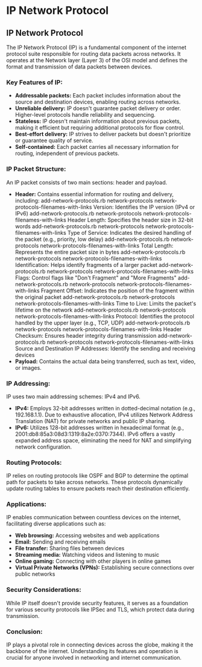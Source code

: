 # IP Network Protocol

## IP Network Protocol

The IP Network Protocol (IP) is a fundamental component of the internet protocol suite responsible for routing data packets across networks. It operates at the Network layer (Layer 3) of the OSI model and defines the format and transmission of data packets between devices.

### Key Features of IP:

* **Addressable packets:** Each packet includes information about the source and destination devices, enabling routing across networks.
* **Unreliable delivery:** IP doesn't guarantee packet delivery or order. Higher-level protocols handle reliability and sequencing.
* **Stateless:** IP doesn't maintain information about previous packets, making it efficient but requiring additional protocols for flow control.
* **Best-effort delivery:** IP strives to deliver packets but doesn't prioritize or guarantee quality of service.
* **Self-contained:** Each packet carries all necessary information for routing, independent of previous packets.

### IP Packet Structure:

An IP packet consists of two main sections: header and payload.

* **Header:** Contains essential information for routing and delivery, including:
 add-network-protocols.rb network-protocols network-protocols-filenames-with-links Version: Identifies the IP version (IPv4 or IPv6)
 add-network-protocols.rb network-protocols network-protocols-filenames-with-links Header Length: Specifies the header size in 32-bit words
 add-network-protocols.rb network-protocols network-protocols-filenames-with-links Type of Service: Indicates the desired handling of the packet (e.g., priority, low delay)
 add-network-protocols.rb network-protocols network-protocols-filenames-with-links Total Length: Represents the entire packet size in bytes
 add-network-protocols.rb network-protocols network-protocols-filenames-with-links Identification: Helps identify fragments of a larger packet
 add-network-protocols.rb network-protocols network-protocols-filenames-with-links Flags: Control flags like \"Don't Fragment\" and \"More Fragments\"
 add-network-protocols.rb network-protocols network-protocols-filenames-with-links Fragment Offset: Indicates the position of the fragment within the original packet
 add-network-protocols.rb network-protocols network-protocols-filenames-with-links Time to Live: Limits the packet's lifetime on the network
 add-network-protocols.rb network-protocols network-protocols-filenames-with-links Protocol: Identifies the protocol handled by the upper layer (e.g., TCP, UDP)
 add-network-protocols.rb network-protocols network-protocols-filenames-with-links Header Checksum: Ensures header integrity during transmission
 add-network-protocols.rb network-protocols network-protocols-filenames-with-links Source and Destination IP Addresses: Identify the sending and receiving devices
* **Payload:** Contains the actual data being transferred, such as text, video, or images.

### IP Addressing:

IP uses two main addressing schemes: IPv4 and IPv6.

* **IPv4:** Employs 32-bit addresses written in dotted-decimal notation (e.g., 192.168.1.1). Due to exhaustive allocation, IPv4 utilizes Network Address Translation (NAT) for private networks and public IP sharing.
* **IPv6:** Utilizes 128-bit addresses written in hexadecimal format (e.g., 2001:db8:85a3:08d3:1319:8a2e:0370:7344). IPv6 offers a vastly expanded address space, eliminating the need for NAT and simplifying network configuration.

### Routing Protocols:

IP relies on routing protocols like OSPF and BGP to determine the optimal path for packets to take across networks. These protocols dynamically update routing tables to ensure packets reach their destination efficiently.

### Applications:

IP enables communication between countless devices on the internet, facilitating diverse applications such as:

* **Web browsing:** Accessing websites and web applications
* **Email:** Sending and receiving emails
* **File transfer:** Sharing files between devices
* **Streaming media:** Watching videos and listening to music
* **Online gaming:** Connecting with other players in online games
* **Virtual Private Networks (VPNs):** Establishing secure connections over public networks

### Security Considerations:

While IP itself doesn't provide security features, it serves as a foundation for various security protocols like IPSec and TLS, which protect data during transmission.

### Conclusion:

IP plays a pivotal role in connecting devices across the globe, making it the backbone of the internet. Understanding its features and operation is crucial for anyone involved in networking and internet communication.
